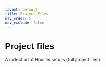```yaml
---
layout: default
title: Project Files
nav_order: 5
nav_exclude: false
---
```


# Project files
A collection of Houdini setups (full project files).


